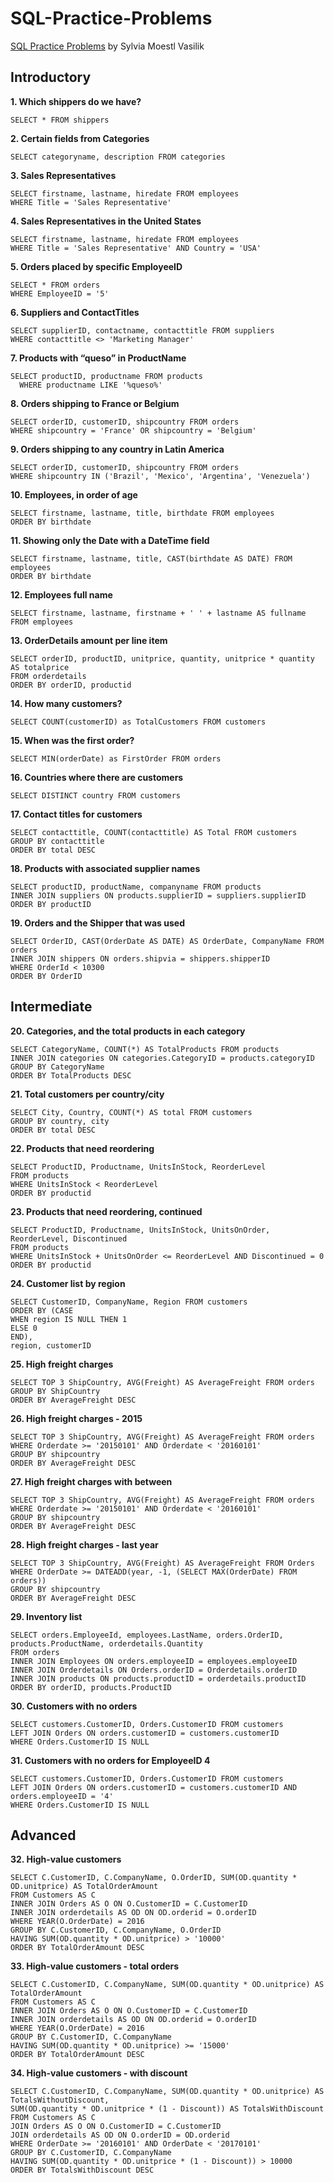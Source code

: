 # SQL-Practice-Problems
[SQL Practice Problems](https://www.amazon.com/SQL-Practice-Problems-learn-doing/dp/1520807635) by Sylvia Moestl Vasilik

## Introductory

**1.                  Which shippers do we have?**

    SELECT * FROM shippers   


**2.                 Certain fields from Categories**

    SELECT categoryname, description FROM categories  


**3.                 Sales Representatives**

    SELECT firstname, lastname, hiredate FROM employees
    WHERE Title = 'Sales Representative'
  
  
**4.                 Sales Representatives in the United States**

	SELECT firstname, lastname, hiredate FROM employees
	WHERE Title = 'Sales Representative' AND Country = 'USA'
  
**5.                 Orders placed by specific EmployeeID**

    SELECT * FROM orders
    WHERE EmployeeID = '5'


**6.                 Suppliers and ContactTitles**

    SELECT supplierID, contactname, contacttitle FROM suppliers
    WHERE contacttitle <> 'Marketing Manager'


**7.                 Products with “queso” in ProductName**

    SELECT productID, productname FROM products
	  WHERE productname LIKE '%queso%'
  
  
**8.                 Orders shipping to France or Belgium**

    SELECT orderID, customerID, shipcountry FROM orders
    WHERE shipcountry = 'France' OR shipcountry = 'Belgium'
    
    
**9.                 Orders shipping to any country in Latin America**

    SELECT orderID, customerID, shipcountry FROM orders
    WHERE shipcountry IN ('Brazil', 'Mexico', 'Argentina', 'Venezuela')
    
**10.             Employees, in order of age** 

    SELECT firstname, lastname, title, birthdate FROM employees
    ORDER BY birthdate
**11.              Showing only the Date with a DateTime field**

    SELECT firstname, lastname, title, CAST(birthdate AS DATE) FROM employees
    ORDER BY birthdate
**12.             Employees full name**

    SELECT firstname, lastname, firstname + ' ' + lastname AS fullname
    FROM employees
**13.             OrderDetails amount per line item**

    SELECT orderID, productID, unitprice, quantity, unitprice * quantity AS totalprice
    FROM orderdetails
    ORDER BY orderID, productid
**14.             How many customers?**

    SELECT COUNT(customerID) as TotalCustomers FROM customers
    
**15.             When was the first order?**

    SELECT MIN(orderDate) as FirstOrder FROM orders
    
**16.             Countries where there are customers**

    SELECT DISTINCT country FROM customers
**17.             Contact titles for customers**

    SELECT contacttitle, COUNT(contacttitle) AS Total FROM customers
    GROUP BY contacttitle
    ORDER BY total DESC
**18.             Products with associated supplier names**

    SELECT productID, productName, companyname FROM products
    INNER JOIN suppliers ON products.supplierID = suppliers.supplierID
    ORDER BY productID
**19.             Orders and the Shipper that was used**

    SELECT OrderID, CAST(OrderDate AS DATE) AS OrderDate, CompanyName FROM orders
    INNER JOIN shippers ON orders.shipvia = shippers.shipperID
    WHERE OrderId < 10300
    ORDER BY OrderID

## Intermediate

**20.            Categories, and the total products in each category**

    SELECT CategoryName, COUNT(*) AS TotalProducts FROM products
    INNER JOIN categories ON categories.CategoryID = products.categoryID
    GROUP BY CategoryName
    ORDER BY TotalProducts DESC
    
**21.             Total customers per country/city**

    SELECT City, Country, COUNT(*) AS total FROM customers
    GROUP BY country, city
    ORDER BY total DESC
**22.            Products that need reordering**

    SELECT ProductID, Productname, UnitsInStock, ReorderLevel
    FROM products
    WHERE UnitsInStock < ReorderLevel
    ORDER BY productid
**23.            Products that need reordering, continued**

    SELECT ProductID, Productname, UnitsInStock, UnitsOnOrder, ReorderLevel, Discontinued
    FROM products
    WHERE UnitsInStock + UnitsOnOrder <= ReorderLevel AND Discontinued = 0
    ORDER BY productid
    
**24.           Customer list by region**

    SELECT CustomerID, CompanyName, Region FROM customers
    ORDER BY (CASE
    WHEN region IS NULL THEN 1
    ELSE 0 
    END),
    region, customerID
**25.            High freight charges**

    SELECT TOP 3 ShipCountry, AVG(Freight) AS AverageFreight FROM orders
    GROUP BY ShipCountry
    ORDER BY AverageFreight DESC
**26.            High freight charges - 2015**

    SELECT TOP 3 ShipCountry, AVG(Freight) AS AverageFreight FROM orders
    WHERE Orderdate >= '20150101' AND Orderdate < '20160101'
    GROUP BY shipcountry
    ORDER BY AverageFreight DESC
**27.            High freight charges with between**

    SELECT TOP 3 ShipCountry, AVG(Freight) AS AverageFreight FROM orders
    WHERE Orderdate >= '20150101' AND Orderdate < '20160101'
    GROUP BY shipcountry
    ORDER BY AverageFreight DESC
**28.           High freight charges - last year**

    SELECT TOP 3 ShipCountry, AVG(Freight) AS AverageFreight FROM Orders
    WHERE OrderDate >= DATEADD(year, -1, (SELECT MAX(OrderDate) FROM orders))
    GROUP BY shipcountry
    ORDER BY AverageFreight DESC
**29.            Inventory list**

    SELECT orders.EmployeeId, employees.LastName, orders.OrderID, products.ProductName, orderdetails.Quantity
    FROM orders
    INNER JOIN Employees ON orders.employeeID = employees.employeeID
    INNER JOIN Orderdetails ON Orders.orderID = Orderdetails.orderID
    INNER JOIN products ON products.productID = orderdetails.productID
    ORDER BY orderID, products.ProductID
**30.            Customers with no orders**

    SELECT customers.CustomerID, Orders.CustomerID FROM customers
    LEFT JOIN Orders ON orders.customerID = customers.customerID
    WHERE Orders.CustomerID IS NULL
**31.             Customers with no orders for EmployeeID 4**

    SELECT customers.CustomerID, Orders.CustomerID FROM customers
    LEFT JOIN Orders ON orders.customerID = customers.customerID AND orders.employeeID = '4'
    WHERE Orders.CustomerID IS NULL
    
## Advanced

**32.            High-value customers**

    SELECT C.CustomerID, C.CompanyName, O.OrderID, SUM(OD.quantity * OD.unitprice) AS TotalOrderAmount
    FROM Customers AS C
    INNER JOIN Orders AS O ON O.CustomerID = C.CustomerID
    INNER JOIN orderdetails AS OD ON OD.orderid = O.orderID
    WHERE YEAR(O.OrderDate) = 2016
    GROUP BY C.CustomerID, C.CompanyName, O.OrderID
    HAVING SUM(OD.quantity * OD.unitprice) > '10000'
    ORDER BY TotalOrderAmount DESC
**33.            High-value customers - total orders**

    SELECT C.CustomerID, C.CompanyName, SUM(OD.quantity * OD.unitprice) AS TotalOrderAmount
    FROM Customers AS C
    INNER JOIN Orders AS O ON O.CustomerID = C.CustomerID
    INNER JOIN orderdetails AS OD ON OD.orderid = O.orderID
    WHERE YEAR(O.OrderDate) = 2016
    GROUP BY C.CustomerID, C.CompanyName
    HAVING SUM(OD.quantity * OD.unitprice) >= '15000'
    ORDER BY TotalOrderAmount DESC
**34.           High-value customers - with discount**

    SELECT C.CustomerID, C.CompanyName, SUM(OD.quantity * OD.unitprice) AS TotalsWithoutDiscount,
    SUM(OD.quantity * OD.unitprice * (1 - Discount)) AS TotalsWithDiscount
    FROM Customers AS C
    JOIN Orders AS O ON O.CustomerID = C.CustomerID
    JOIN orderdetails AS OD ON O.orderID = OD.orderid 
    WHERE OrderDate >= '20160101' AND OrderDate < '20170101'
    GROUP BY C.CustomerID, C.CompanyName
    HAVING SUM(OD.quantity * OD.unitprice * (1 - Discount)) > 10000
    ORDER BY TotalsWithDiscount DESC
